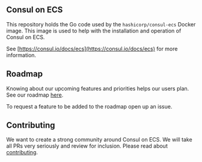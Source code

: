 ## Consul on ECS

This repository holds the Go code used by the `hashicorp/consul-ecs` Docker image.
This image is used to help with the installation and operation of Consul on ECS.

See [https://consul.io/docs/ecs](https://consul.io/docs/ecs) for more information.

## Roadmap

Knowing about our upcoming features and priorities helps our users plan. See our roadmap [here](https://github.com/hashicorp/consul-ecs/projects/1).

To request a feature to be added to the roadmap open up an issue.

## Contributing

We want to create a strong community around Consul on ECS. We will take all PRs very seriously and review for inclusion. Please read about [contributing](./CONTRIBUTING.md).
